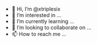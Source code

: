 - 👋 Hi, I’m @xtriplesix
- 👀 I’m interested in ...
- 🌱 I’m currently learning ...
- 💞️ I’m looking to collaborate on ...
- 📫 How to reach me ...

<!---
xtriplesix/xtriplesix is a ✨ special ✨ repository because its `README.md` (this file) appears on your GitHub profile.
You can click the Preview link to take a look at your changes.
--->
